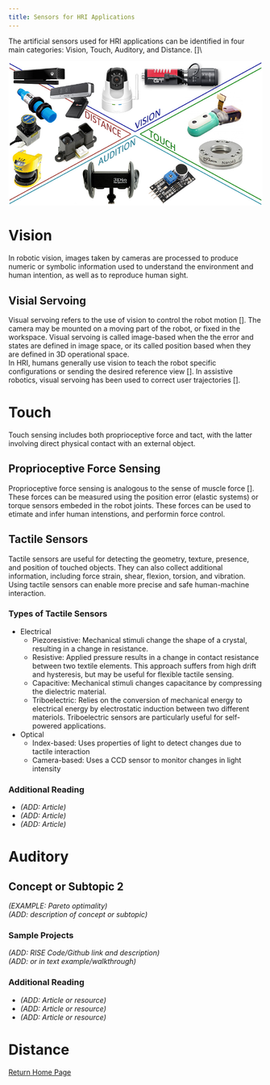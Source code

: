 ```yaml
---
title: Sensors for HRI Applications
---
```

The artificial sensors used for HRI applications can be identified in four main categories: Vision, Touch, Auditory, and Distance. []\

![Sensor in human-robot applications](/Sensing_And_Hardware/fnbot-14-576846-g001.jpg)
# Vision 
In robotic vision, images taken by cameras are processed to produce numeric or symbolic information used to understand the environment and human intention, as well as  to reproduce human sight.

## Visial Servoing
Visual servoing refers to the use of vision to control the robot motion []. The camera may be mounted on a moving part of the robot, or fixed in the workspace. Visual servoing is called image-based when the the error and states are defined in image space, or its called position based when they are defined in 3D operational space. \
 In HRI, humans generally use vision to teach the robot specific configurations or sending the desired reference view []. In assistive robotics, visual servoing has been used to correct user trajectories [].


 # Touch 
 Touch sensing includes both proprioceptive force and tact, with the latter involving direct physical contact with an external object.
 ## Proprioceptive Force Sensing
 Proprioceptive force sensing is analogous to the sense of muscle force []. These forces can be measured using the position error (elastic systems) or torque sensors embeded in the robot joints. These forces can be used to etimate and infer human intenstions, and performin force control. 
 ## Tactile Sensors
 Tactile sensors are useful for detecting the geometry, texture, presence, and position of touched objects. They can also collect additional information, including force strain, shear, flexion, torsion, and vibration. Using tactile sensors can enable more precise and safe human-machine interaction.

### Types of Tactile Sensors
 - Electrical
    - Piezoresistive: Mechanical stimuli change the shape of a crystal, resulting in a change in resistance.
    - Resistive: Applied pressure results in a change in contact resistance between two textile elements. This approach suffers from high drift and hysteresis, but may be useful for flexible tactile sensing.
    - Capacitive: Mechanical stimuli changes capacitance by compressing the dielectric material.
    - Triboelectric: Relies on the conversion of mechanical energy to  electrical energy by electrostatic induction between two different materiols. Triboelectric sensors are particularly useful for self-powered applications.
 - Optical
   - Index-based: Uses properties of light to detect changes due to tactile interaction
   - Camera-based: Uses a CCD sensor to monitor changes in light intensity
### Additional Reading
+ *(ADD: Article)*
+ *(ADD: Article)*
+ *(ADD: Article)*

# Auditory 

## Concept or Subtopic 2
*(EXAMPLE: Pareto optimality)*\
*(ADD: description of concept or subtopic)*

### Sample Projects
*(ADD: RISE Code/Github link and description)*\
*(ADD: or in text example/walkthrough)*

### Additional Reading
+ *(ADD: Article or resource)*
+ *(ADD: Article or resource)*
+ *(ADD: Article or resource)*

# Distance 
[Return Home Page](../index.md)
